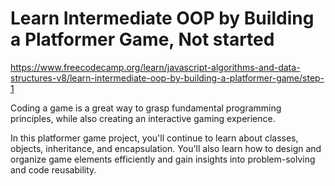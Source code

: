 # Learn Intermediate OOP by Building a Platformer Game, Not started

https://www.freecodecamp.org/learn/javascript-algorithms-and-data-structures-v8/learn-intermediate-oop-by-building-a-platformer-game/step-1

Coding a game is a great way to grasp fundamental programming principles, while also creating an interactive gaming experience.

In this platformer game project, you'll continue to learn about classes, objects, inheritance, and encapsulation. You'll also learn how to design and organize game elements efficiently and gain insights into problem-solving and code reusability.
